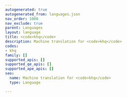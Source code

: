 ```yaml
---
autogenerated: true
autogenerated_from: languages.json
nav_order: 1000
nav_exclude: true
parent: Languages
layout: language
title: <code>khq</code>
description: Machine translation for <code>khq</code>
codes:
- khq
family: []
supported_apis: []
supported_qe_apis: []
supported_ape_apis: []
seo:
  name: Machine translation for <code>khq</code>
  type: Language

---
```


